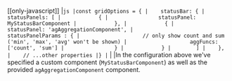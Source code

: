 [[only-javascript]]
|```js
|const gridOptions = {
|    statusBar: {
|        statusPanels: [
|            {
|                statusPanel: MyStatusBarComponent
|            },
|            {
|                statusPanel: 'agAggregationComponent',
|                statusPanelParams : {
|                    // only show count and sum ('min', 'max', 'avg' won't be shown)
|                    aggFuncs: ['count', 'sum']
|                }
|            }
|        ]
|    },
|    // ...other properties
|}
|```
|
|In the configuration above we've specified a custom component (`MyStatusBarComponent`) as well as the provided `agAggregationComponent` component.